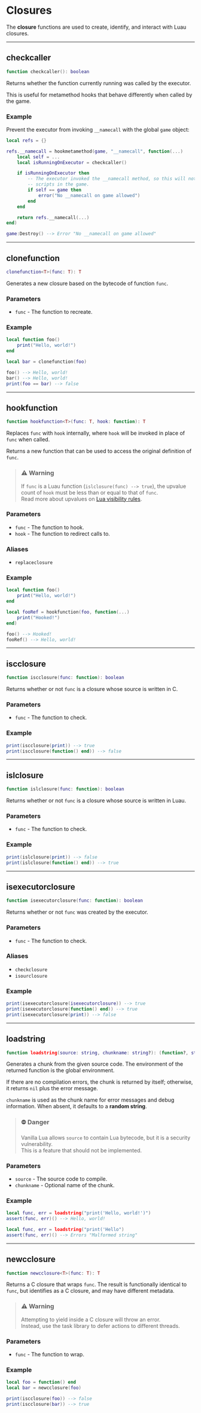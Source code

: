 # Closures

The **closure** functions are used to create, identify, and interact with Luau closures.

---

## checkcaller

```lua
function checkcaller(): boolean
```

Returns whether the function currently running was called by the executor.

This is useful for metamethod hooks that behave differently when called by the game.

### Example

Prevent the executor from invoking `__namecall` with the global `game` object:

```lua
local refs = {}

refs.__namecall = hookmetamethod(game, "__namecall", function(...)
	local self = ...
	local isRunningOnExecutor = checkcaller()

	if isRunningOnExecutor then
		-- The executor invoked the __namecall method, so this will not affect the
		-- scripts in the game.
		if self == game then
			error("No __namecall on game allowed")
		end
	end

	return refs.__namecall(...)
end)

game:Destroy() --> Error "No __namecall on game allowed"
```

---

## clonefunction

```lua
clonefunction<T>(func: T): T
```

Generates a new closure based on the bytecode of function `func`.

### Parameters

 * `func` - The function to recreate.

### Example

```lua
local function foo()
	print("Hello, world!")
end

local bar = clonefunction(foo)

foo() --> Hello, world!
bar() --> Hello, world!
print(foo == bar) --> false
```

---

## hookfunction

```lua
function hookfunction<T>(func: T, hook: function): T
```

Replaces `func` with `hook` internally, where `hook` will be invoked in place of `func` when called.

Returns a new function that can be used to access the original definition of `func`.

> ### ⚠️ Warning
> If `func` is a Luau function (`islclosure(func) --> true`), the upvalue count of `hook` must be less than or equal to that of `func`.\
> Read more about upvalues on [Lua visibility rules](http://www.lua.org/manual/5.1/manual.html#2.6).

### Parameters

 * `func` - The function to hook.
 * `hook` - The function to redirect calls to.

### Aliases

 * `replaceclosure`

### Example

```lua
local function foo()
	print("Hello, world!")
end

local fooRef = hookfunction(foo, function(...)
	print("Hooked!")
end)

foo() --> Hooked!
fooRef() --> Hello, world!
```

---

## iscclosure

```lua
function iscclosure(func: function): boolean
```

Returns whether or not `func` is a closure whose source is written in C.

### Parameters

 * `func` - The function to check.

### Example

```lua
print(iscclosure(print)) --> true
print(iscclosure(function() end)) --> false
```

---

## islclosure

```lua
function islclosure(func: function): boolean
```

Returns whether or not `func` is a closure whose source is written in Luau.

### Parameters

 * `func` - The function to check.

### Example

```lua
print(islclosure(print)) --> false
print(islclosure(function() end)) --> true
```

---

## isexecutorclosure

```lua
function isexecutorclosure(func: function): boolean
```

Returns whether or not `func` was created by the executor.

### Parameters

 * `func` - The function to check.

### Aliases

 * `checkclosure`
 * `isourclosure`

### Example

```lua
print(isexecutorclosure(isexecutorclosure)) --> true
print(isexecutorclosure(function() end)) --> true
print(isexecutorclosure(print)) --> false
```

---

## loadstring

```lua
function loadstring(source: string, chunkname: string?): (function?, string?)
```

Generates a chunk from the given source code. The environment of the returned function is the global environment.

If there are no compilation errors, the chunk is returned by itself; otherwise, it returns `nil` plus the error message.

`chunkname` is used as the chunk name for error messages and debug information. When absent, it defaults to a **random string**.

> ### ⛔ Danger
> Vanilla Lua allows `source` to contain Lua bytecode, but it is a security vulnerability.\
> This is a feature that should not be implemented.

### Parameters

 * `source` - The source code to compile.
 * `chunkname` - Optional name of the chunk.

### Example

```lua
local func, err = loadstring("print('Hello, world!')")
assert(func, err)() --> Hello, world!

local func, err = loadstring("print('Hello")
assert(func, err)() --> Errors "Malformed string"
```

---

## newcclosure

```lua
function newcclosure<T>(func: T): T
```

Returns a C closure that wraps `func`. The result is functionally identical to `func`, but identifies as a C closure, and may have different metadata.

> ### ⚠️ Warning
> Attempting to yield inside a C closure will throw an error.\
> Instead, use the task library to defer actions to different threads.

### Parameters

 * `func` - The function to wrap.

### Example

```lua
local foo = function() end
local bar = newcclosure(foo)

print(iscclosure(foo)) --> false
print(iscclosure(bar)) --> true
```